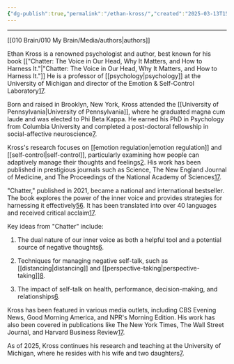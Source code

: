 ```yaml
---
{"dg-publish":true,"permalink":"/ethan-kross/","created":"2025-03-13T15:05:22.000-04:00","updated":"2025-03-13T15:13:05.000-04:00"}
---
```



---

[[010 Brain/010 My Brain/Media/authors\|authors]]

Ethan Kross is a renowned psychologist and author, best known for his book [["Chatter: The Voice in Our Head, Why It Matters, and How to Harness It."\|"Chatter: The Voice in Our Head, Why It Matters, and How to Harness It."]] He is a professor of [[psychology\|psychology]] at the University of Michigan and director of the Emotion & Self-Control Laboratory[1](https://michiganross.umich.edu/faculty-research/faculty/ethan-kross)[7](https://www.ethankross.com/about).

Born and raised in Brooklyn, New York, Kross attended the [[University of Pennsylvania\|University of Pennsylvania]], where he graduated magna cum laude and was elected to Phi Beta Kappa. He earned his PhD in Psychology from Columbia University and completed a post-doctoral fellowship in social-affective neuroscience[7](https://www.ethankross.com/about).

Kross's research focuses on [[emotion regulation\|emotion regulation]] and [[self-control\|self-control]], particularly examining how people can adaptively manage their thoughts and feelings[2](https://www.psychoftech.org/bioethankross). His work has been published in prestigious journals such as Science, The New England Journal of Medicine, and The Proceedings of the National Academy of Sciences[1](https://michiganross.umich.edu/faculty-research/faculty/ethan-kross)[7](https://www.ethankross.com/about).

"Chatter," published in 2021, became a national and international bestseller. The book explores the power of the inner voice and provides strategies for harnessing it effectively[5](https://www.goodreads.com/en/book/show/53330118-chatter)[6](https://achology.com/books/chatter-the-voice-in-our-head/). It has been translated into over 40 languages and received critical acclaim[1](https://michiganross.umich.edu/faculty-research/faculty/ethan-kross)[7](https://www.ethankross.com/about).

Key ideas from "Chatter" include:

1. The dual nature of our inner voice as both a helpful tool and a potential source of negative thoughts[6](https://achology.com/books/chatter-the-voice-in-our-head/).
    
2. Techniques for managing negative self-talk, such as [[distancing\|distancing]] and [[perspective-taking\|perspective-taking]][8](https://lifesapearl.com/nonfiction-book-review-chatter-by-ethan-kross/).
    
3. The impact of self-talk on health, performance, decision-making, and relationships[6](https://achology.com/books/chatter-the-voice-in-our-head/).
    

Kross has been featured in various media outlets, including CBS Evening News, Good Morning America, and NPR's Morning Edition. His work has also been covered in publications like The New York Times, The Wall Street Journal, and Harvard Business Review[1](https://michiganross.umich.edu/faculty-research/faculty/ethan-kross)[7](https://www.ethankross.com/about).

As of 2025, Kross continues his research and teaching at the University of Michigan, where he resides with his wife and two daughters[7](https://www.ethankross.com/about).